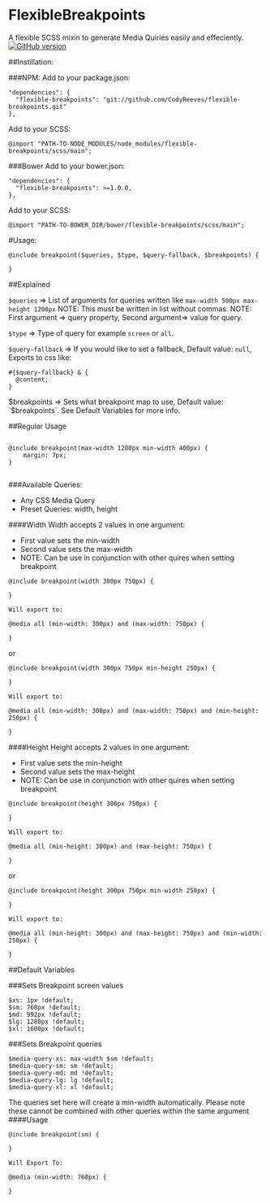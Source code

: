 # FlexibleBreakpoints
A flexible SCSS mixin to generate Media Quiries easily and effeciently.
[![GitHub version](https://badge.fury.io/gh/CodyReeves%2Fflexible-breakpoints.svg)](https://badge.fury.io/gh/CodyReeves%2Fflexible-breakpoints)

##Instillation:

###NPM:
Add to your package.json:

```
"dependencies": {
  "flexible-breakpoints": "git://github.com/CodyReeves/flexible-breakpoints.git"
},
```

Add to your SCSS:
```
@import "PATH-TO-NODE_MODULES/node_modules/flexible-breakpoints/scss/main";
```
###Bower
Add to your bower.json:

```
"dependencies": {
  "flexible-breakpoints": >=1.0.0,
},
```
Add to your SCSS:
```
@import "PATH-TO-BOWER_DIR/bower/flexible-breakpoints/scss/main";
```

#Usage:

```
@include breakpoint($queries, $type, $query-fallback, $breakpoints) {

}

```

##Explained

`$queries` => List of arguments for queries written like  `max-width 500px max-height 1200px`
              NOTE: This must be written in list without commas.
              NOTE: First argument => query property, Second argument=> value for query.

`$type` => Type of query for example `screen` or `all`.

`$query-fallback` => If you would like to set a fallback, Default value: `null`, Exports to css like:
```
#{$query-fallback} & {
  @content;
}
```
$breakpoints => Sets what breakpoint map to use, Default value: `$breakpoints`. See Default Variables for more info.

##Regular Usage

```

@include breakpoint(max-width 1200px min-width 400px) {
    margin: 7px;
}


```

###Available Queries:

- Any CSS Media Query
- Preset Queries: width, height

####Width
Width accepts 2 values in one argument:
- First value sets the min-width
- Second value sets the max-width
- NOTE: Can be use in conjunction with other quires when setting breakpoint

```
@include breakpoint(width 300px 750px) {

}

Will export to:

@media all (min-width: 300px) and (max-width: 750px) {

}
```
or
```
@include breakpoint(width 300px 750px min-height 250px) {

}

Will export to:

@media all (min-width: 300px) and (max-width: 750px) and (min-height: 250px) {

}
```

####Height
Height accepts 2 values in one argument:
- First value sets the min-height
- Second value sets the max-height
- NOTE: Can be use in conjunction with other quires when setting breakpoint
```
@include breakpoint(height 300px 750px) {

}

Will export to:

@media all (min-height: 300px) and (max-height: 750px) {

}
```
or
```
@include breakpoint(height 300px 750px min-width 250px) {

}

Will export to:

@media all (min-height: 300px) and (max-height: 750px) and (min-width: 250px) {

}

```

##Default Variables

###Sets Breakpoint screen values
```
$xs: 1px !default;
$sm: 768px !default;
$md: 992px !default;
$lg: 1280px !default;
$xl: 1600px !default;
```

###Sets Breakpoint queries
```
$media-query-xs: max-width $sm !default;
$media-query-sm: sm !default;
$media-query-md: md !default;
$media-query-lg: lg !default;
$media-query-xl: xl !default;
```

The queries set here will create a min-width automatically.
Please note these cannot be combined with other queries within the same argument
####Usage
```
@include breakpoint(sm) {

}

Will Export To:

@media (min-width: 768px) {

}
```
